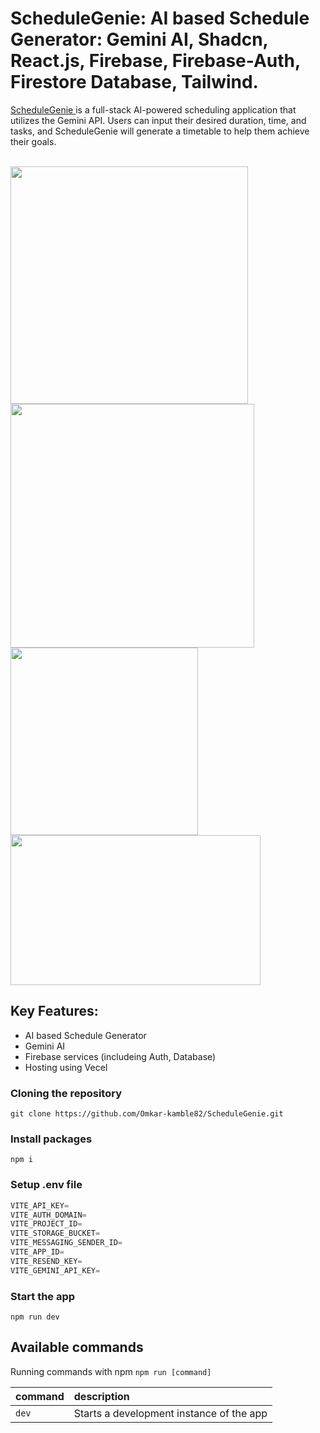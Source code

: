 # ScheduleGenie: AI based Schedule Generator: Gemini AI, Shadcn, React.js, Firebase, Firebase-Auth, Firestore Database, Tailwind.


<a href="https://schedule-genie.vercel.app/">ScheduleGenie </a> is a full-stack AI-powered scheduling application that utilizes the Gemini API. Users can input their desired duration, time, and tasks, and ScheduleGenie will generate a timetable to help them achieve their goals.
<br/>
<br/>

<img src="https://github.com/user-attachments/assets/90e72dc9-b723-4a7c-8dd6-7a19d21b7265" width="380px"/>
<img src="https://github.com/user-attachments/assets/78c9b2d4-a517-491d-b83b-04ebb7ffa08f" width="390px"/>
<img src="https://github.com/user-attachments/assets/cc796093-32f9-4830-af2c-da7906e812d6" width="300px"/>
<img src="https://github.com/user-attachments/assets/f14d4973-b299-4bee-b187-82d4b8f5c52f" width="400px" height="240px"/>

<h2>Key Features:</h2>

- AI based Schedule Generator
- Gemini AI
- Firebase services (includeing Auth, Database)
- Hosting using Vecel

### Cloning the repository

```shell
git clone https://github.com/Omkar-kamble82/ScheduleGenie.git
```

### Install packages

```shell
npm i
```

### Setup .env file


```js
VITE_API_KEY=
VITE_AUTH_DOMAIN=
VITE_PROJECT_ID=
VITE_STORAGE_BUCKET=
VITE_MESSAGING_SENDER_ID=
VITE_APP_ID=
VITE_RESEND_KEY=
VITE_GEMINI_API_KEY=
```


### Start the app

```shell
npm run dev
```


## Available commands

Running commands with npm `npm run [command]`

| command         | description                              |
| :-------------- | :--------------------------------------- |
| `dev`           | Starts a development instance of the app |
